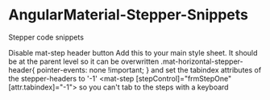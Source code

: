 # AngularMaterial-Stepper-Snippets
Stepper code snippets


Disable mat-step header button
Add this to your main style sheet. It should be at the parent level so it can be overwritten
.mat-horizontal-stepper-header{
    pointer-events: none !important;
}
and set the tabindex attributes of the stepper-headers to '-1'
 <mat-step [stepControl]="frmStepOne" [attr.tabindex]="-1">
so you can't tab to the steps with a keyboard
